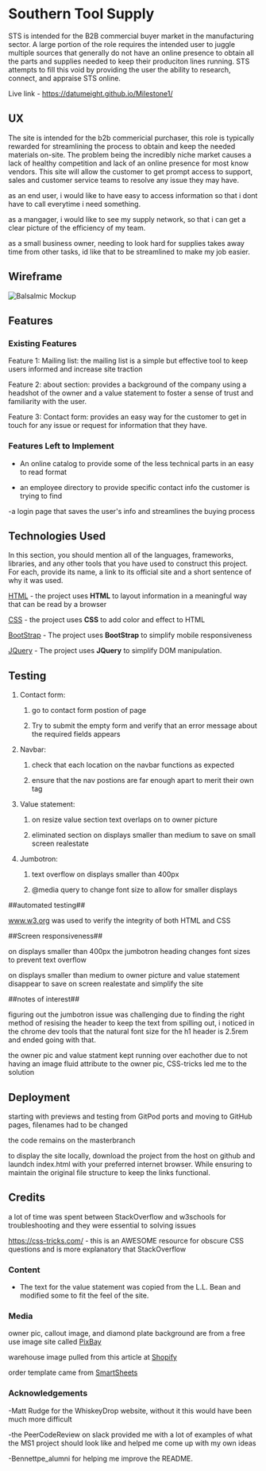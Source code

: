 # Southern Tool Supply

STS is intended for the B2B commercial buyer market in the manufacturing sector. A large portion of the role requires the intended user to
 juggle multiple sources that generally do not have an online presence to obtain all the parts
and supplies needed to keep their produciton lines running. STS attempts to fill this void by providing the user the ability to research, connect, and appraise STS online.


Live link - https://datumeight.github.io/Milestone1/
 
## UX

The site is intended for the b2b commericial purchaser, this role is typically rewarded for streamlining the process to obtain and keep the needed materials on-site. The problem being the incredibly niche
market causes a lack of healthy competition and lack of an online presence for most know vendors. This site will allow the customer to get prompt access to support, sales and customer service teams to resolve
any issue they may have. 

as an end user, i would like to have easy to access information so that i dont have to call everytime i need something. 

as a mangager, i would like to see my supply network, so that i can get a clear picture of the efficiency of my team.

as a small business owner, needing to look hard for supplies takes away time from other tasks, id like that to be streamlined to make my job easier.

## Wireframe

![Balsalmic Mockup](https://raw.githubusercontent.com/DatumEight/Milestone1/master/mockup/mockup.PNG)


## Features



### Existing Features

Feature 1: Mailing list: the mailing list is a simple but effective tool to keep users informed and increase site traction

Feature 2: about section: provides a background of the company using a headshot of the owner and a value statement to foster a sense of trust and familiarity with the user.

Feature 3: Contact form: provides an easy way for the customer to get in touch for any issue or request for information that they have. 



### Features Left to Implement
- An online catalog to provide some of the less technical parts in an easy to read format

- an employee directory to provide specific contact info the customer is trying to find

-a login page that saves the user's info and streamlines the buying process

## Technologies Used

In this section, you should mention all of the languages, frameworks, libraries, and any other tools that you have used to construct this project. For each, provide its name, a link to its official site and a short sentence of why it was used.

[HTML](https://html.com)
    - the project uses **HTML** to layout information in a meaningful way that can be read by a browser

[CSS](https://en.wikipedia.org/wiki/Cascading_Style_Sheets)
    - the project uses **CSS** to add color and effect to HTML

[BootStrap](https://getbootstrap.com/)
    - The project uses **BootStrap** to simplify mobile responsiveness

[JQuery](https://jquery.com)
    - The project uses **JQuery** to simplify DOM manipulation.


## Testing


1. Contact form:
    1. go to contact form postion of page 

    2. Try to submit the empty form and verify that an error message about the required fields appears

2. Navbar:
    1. check that each location on the navbar functions as expected

    2. ensure that the nav postions are far enough apart to merit their own tag

3. Value statement:
    1. on resize value section text overlaps on to owner picture

    2. eliminated section on displays smaller than medium to save on small screen realestate

4. Jumbotron:

    1. text overflow on displays smaller than 400px

    2. @media query to change font size to allow for smaller displays

##automated testing##

www.w3.org was used to verify the integrity of both HTML and CSS 



##Screen responsiveness##

on displays smaller than 400px the jumbotron heading changes font sizes to prevent text overflow

on displays smaller than medium to owner picture and value statement disappear to save on screen realestate and simplify the site


##notes of interest##

figuring out the jumbotron issue was challenging due to finding the right method of resising the header to keep the text from spilling out, i noticed in the chrome dev tools that the
natural font size for the h1 header is 2.5rem and ended going with that. 

the owner pic and value statment kept running over eachother due to not having an image fluid attribute to the owner pic, CSS-tricks led me to the solution

## Deployment

starting with previews and testing from GitPod ports and moving to GitHub pages,
filenames had to be changed

the code remains on the masterbranch

to display the site locally, download the project from the host on github and laundch index.html with your preferred
internet browser. While ensuring to maintain the original file structure to keep the links functional.




## Credits

a lot of time was spent between StackOverflow and w3schools for troubleshooting and they were essential to solving issues

https://css-tricks.com/ - this is an AWESOME resource for obscure CSS questions and is more explanatory that StackOverflow







### Content
- The text for the value statement was copied from the L.L. Bean and modified some to fit the feel of the site.

### Media
owner pic, callout image, and diamond plate background are from a  free use image site called [PixBay](www.pixbay.com)

warehouse image pulled from this article at  [Shopify](https://www.shopify.com/enterprise/international-warehouses-ecommerce-guide)

order template came from [SmartSheets](www.smartsheets.com) 

### Acknowledgements

-Matt Rudge for the WhiskeyDrop website, without it this would have been much more difficult

-the PeerCodeReview on slack provided me with a lot of examples of what the MS1 project should look like and helped me come up with my own ideas

-Bennettpe_alumni for helping me improve the README. 



